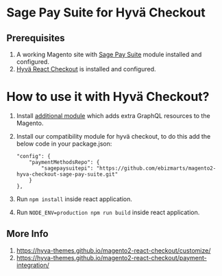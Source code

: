# Sage Pay Suite for Hyvä Checkout

## Prerequisites

1. A working Magento site with [Sage Pay Suite](https://ebizmarts-desk.zendesk.com/hc/en-us/articles/1260807409270-Installation-Guide-M2) module installed and configured.
2. [Hyvä React Checkout](https://github.com/hyva-themes/magento2-react-checkout) is installed and configured.

# How to use it with Hyvä Checkout?

1. Install [additional module](https://ebizmarts-desk.zendesk.com/hc/en-us/articles/12938791027739-Additional-module-for-Sage-Pay-Suite-Hyv%C3%A4-Checkout) which adds extra GraphQL resources to the Magento.
2. Install our compatibility module for hyvä checkout, to do this add the below code in your package.json:

    ```
    "config": {
        "paymentMethodsRepo": {
            "sagepaysuitepi": "https://github.com/ebizmarts/magento2-hyva-checkout-sage-pay-suite.git"
        }
    },
    ```
3. Run `npm install` inside react application.
4. Run `NODE_ENV=production npm run build` inside react application.

## More Info
1. https://hyva-themes.github.io/magento2-react-checkout/customize/
2. https://hyva-themes.github.io/magento2-react-checkout/payment-integration/
